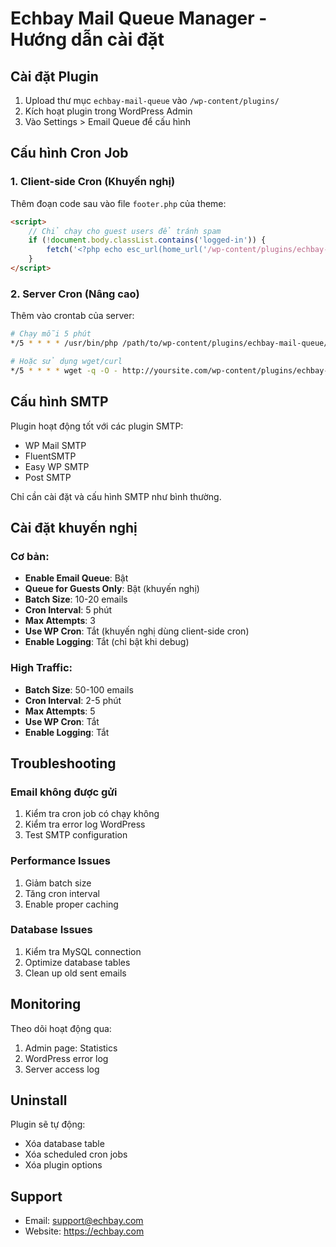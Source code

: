 # Echbay Mail Queue Manager - Hướng dẫn cài đặt

## Cài đặt Plugin

1. Upload thư mục `echbay-mail-queue` vào `/wp-content/plugins/`
2. Kích hoạt plugin trong WordPress Admin
3. Vào Settings > Email Queue để cấu hình

## Cấu hình Cron Job

### 1. Client-side Cron (Khuyến nghị)

Thêm đoạn code sau vào file `footer.php` của theme:

```html
<script>
	// Chỉ chạy cho guest users để tránh spam
	if (!document.body.classList.contains('logged-in')) {
	    fetch('<?php echo esc_url(home_url('/wp-content/plugins/echbay-mail-queue/cron-send.php')); ?>');
	}
</script>
```

### 2. Server Cron (Nâng cao)

Thêm vào crontab của server:

```bash
# Chạy mỗi 5 phút
*/5 * * * * /usr/bin/php /path/to/wp-content/plugins/echbay-mail-queue/cron-send.php > /dev/null 2>&1

# Hoặc sử dụng wget/curl
*/5 * * * * wget -q -O - http://yoursite.com/wp-content/plugins/echbay-mail-queue/cron-send.php > /dev/null 2>&1
```

## Cấu hình SMTP

Plugin hoạt động tốt với các plugin SMTP:

- WP Mail SMTP
- FluentSMTP
- Easy WP SMTP
- Post SMTP

Chỉ cần cài đặt và cấu hình SMTP như bình thường.

## Cài đặt khuyến nghị

### Cơ bản:

- **Enable Email Queue**: Bật
- **Queue for Guests Only**: Bật (khuyến nghị)
- **Batch Size**: 10-20 emails
- **Cron Interval**: 5 phút
- **Max Attempts**: 3
- **Use WP Cron**: Tắt (khuyến nghị dùng client-side cron)
- **Enable Logging**: Tắt (chỉ bật khi debug)

### High Traffic:

- **Batch Size**: 50-100 emails
- **Cron Interval**: 2-5 phút
- **Max Attempts**: 5
- **Use WP Cron**: Tắt
- **Enable Logging**: Tắt

## Troubleshooting

### Email không được gửi

1. Kiểm tra cron job có chạy không
2. Kiểm tra error log WordPress
3. Test SMTP configuration

### Performance Issues

1. Giảm batch size
2. Tăng cron interval
3. Enable proper caching

### Database Issues

1. Kiểm tra MySQL connection
2. Optimize database tables
3. Clean up old sent emails

## Monitoring

Theo dõi hoạt động qua:

1. Admin page: Statistics
2. WordPress error log
3. Server access log

## Uninstall

Plugin sẽ tự động:

- Xóa database table
- Xóa scheduled cron jobs
- Xóa plugin options

## Support

- Email: support@echbay.com
- Website: https://echbay.com
